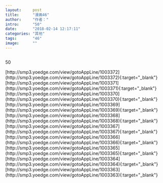 ```yaml
---
layout:     post
title:      "漫画46"
author:     "作者："
intro:      "50"
date:       "2018-02-14 12:17:11"
categories: "其他"
tags:       "46"
image:      ""
---
```

<div style="text-align: center">
<p><img src=""/></p>
</div>
<p class="post-meta">
<span>50</span>
</p>
[http://smp3.yoedge.com/view/gotoAppLine/1003372](http://smp3.yoedge.com/view/gotoAppLine/1003372){:target="_blank"}
[http://smp3.yoedge.com/view/gotoAppLine/1003371](http://smp3.yoedge.com/view/gotoAppLine/1003371){:target="_blank"}
[http://smp3.yoedge.com/view/gotoAppLine/1003370](http://smp3.yoedge.com/view/gotoAppLine/1003370){:target="_blank"}
[http://smp3.yoedge.com/view/gotoAppLine/1003369](http://smp3.yoedge.com/view/gotoAppLine/1003369){:target="_blank"}
[http://smp3.yoedge.com/view/gotoAppLine/1003368](http://smp3.yoedge.com/view/gotoAppLine/1003368){:target="_blank"}
[http://smp3.yoedge.com/view/gotoAppLine/1003367](http://smp3.yoedge.com/view/gotoAppLine/1003367){:target="_blank"}
[http://smp3.yoedge.com/view/gotoAppLine/1003366](http://smp3.yoedge.com/view/gotoAppLine/1003366){:target="_blank"}
[http://smp3.yoedge.com/view/gotoAppLine/1003365](http://smp3.yoedge.com/view/gotoAppLine/1003365){:target="_blank"}
[http://smp3.yoedge.com/view/gotoAppLine/1003364](http://smp3.yoedge.com/view/gotoAppLine/1003364){:target="_blank"}
[http://smp3.yoedge.com/view/gotoAppLine/1003363](http://smp3.yoedge.com/view/gotoAppLine/1003363){:target="_blank"}


